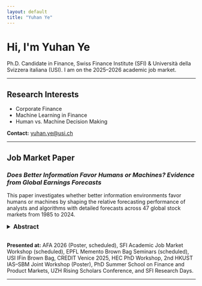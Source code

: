 ```yaml
---
layout: default
title: "Yuhan Ye"
---
```



# Hi, I'm Yuhan Ye  
Ph.D. Candidate in Finance, Swiss Finance Institute (SFI) & Università della Svizzera italiana (USI). I am on the 2025–2026 academic job market.


---

## Research Interests
- Corporate Finance  
- Machine Learning in Finance  
- Human vs. Machine Decision Making

**Contact:** [yuhan.ye@usi.ch](mailto:yuhan.ye@usi.ch)


---
## Job Market Paper
### *Does Better Information Favor Humans or Machines? Evidence from Global Earnings Forecasts*

This paper investigates whether better information environments favor humans or machines by shaping the relative forecasting performance of analysts and algorithms with detailed forecasts across 47 global stock markets from 1985 to 2024.
<br>
<details>
<summary style="font-weight:bold; font-size:1.15em; cursor:pointer;">Abstract</summary>

This paper investigates whether better information favors humans or machines. Using detailed analyst forecasts and machine-learning predictions for 47 global stock markets from 1985 to 2024, I study how information environments affect the relative forecasting performance of human analysts and algorithms. Human forecasts are relatively more accurate in stronger information environments, characterized by greater data availability, transparency, and access to information. These results indicate that richer information environments favor humans over machines. The evidence is consistent with humans’ comparative advantage in processing qualitative and contextual information when credible data and transparent institutions are present. In contrast, in weaker information environments, machines complement humans by providing stable, data-driven signals. Cross-market patterns further show that institutional transparency amplifies humans’ relative advantage, underscoring the role of information environments in shaping human–machine complementarity in financial forecasting.

</details>

<br>

**Presented at:**  AFA 2026 (Poster, scheduled), SFI Academic Job Market Workshop (scheduled), EPFL Memento Brown Bag Seminars (scheduled), USI IFin Brown Bag, CREDIT Venice 2025, HEC PhD Workshop, 2nd HKUST IAS–SBM Joint Workshop (Poster), PhD Summer School on Finance and Product Markets, UZH Rising Scholars Conference, and SFI Research Days.


---




